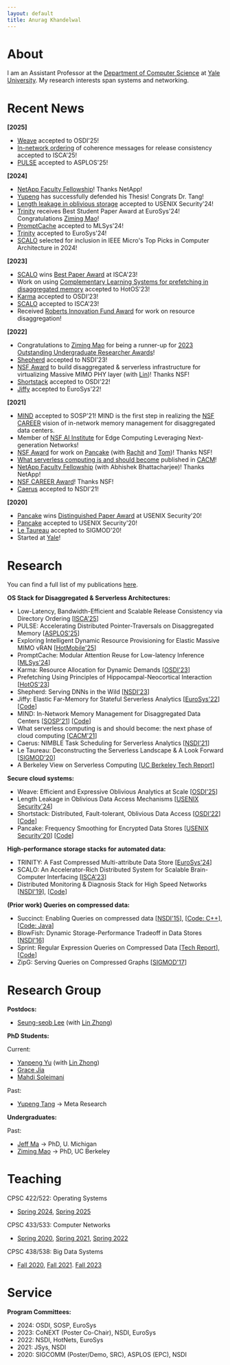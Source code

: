 ```yaml
---
layout: default
title: Anurag Khandelwal
---
```

# About

I am an Assistant Professor at the [Department of Computer Science](https://cpsc.yale.edu/)
at [Yale University](https://www.yale.edu/). My research interests span systems and networking.

# Recent News

**[2025]**
* [Weave](papers/weave.pdf) accepted to OSDI'25!
* [In-network ordering](papers/do.pdf) of coherence messages for release consistency accepted to ISCA'25!
* [PULSE](papers/pulse.pdf) accepted to ASPLOS'25!

**[2024]**
* [NetApp Faculty Fellowship](https://cpsc.yale.edu/news/anurag-khandelwal-receives-award-netapp-university-research-fund)! Thanks NetApp! 
* [Yupeng](https://yupengtang.com/) has successfully defended his Thesis! Congrats Dr. Tang!
* [Length leakage in oblivious storage](papers/length-leakage.pdf) accepted to USENIX Security'24!
* [Trinity](papers/trinity.pdf) receives Best Student Paper Award at EuroSys'24! Congratulations [Ziming Mao](https://maoziming.github.io/)!
* [PromptCache](papers/promptcache.pdf) accepted to MLSys'24!
* [Trinity](papers/trinity.pdf) accepted to EuroSys'24!
* [SCALO](papers/scalo.pdf) selected for inclusion in IEEE Micro's Top Picks in Computer Architecture in 2024!

**[2023]**
* [SCALO](papers/scalo.pdf) wins [Best Paper Award]() at ISCA'23!
* Work on using [Complementary Learning Systems for prefetching in disaggregated memory](papers/cls.pdf) accepted to HotOS'23!
* [Karma](papers/karma.pdf) accepted to OSDI'23!
* [SCALO](papers/scalo.pdf) accepted to ISCA'23!
* Received [Roberts Innovation Fund Award](https://seas.yale.edu/news-events/news/roberts-innovation-fund-support-10-bold-seas-faculty-inventions) for work on resource disaggregation!

**[2022]**
* Congratulations to [Ziming Mao](https://maoziming.github.io/) for being a runner-up for [2023 Outstanding Undergraduate Researcher Awards](https://cra.org/2023-outstanding-undergraduate-researcher-award-recipients/)!
* [Shepherd](papers/shepherd.pdf) accepted to NSDI'23!
* [NSF Award](https://www.nsf.gov/awardsearch/showAward?AWD_ID=2147946&HistoricalAwards=false) to build disaggregated & serverless infrastructure for virtualizing Massive MIMO PHY layer (with [Lin](http://www.linzhong.org/))! Thanks NSF!
* [Shortstack](papers/shortstack.pdf) accepted to OSDI'22!
* [Jiffy](papers/jiffy.pdf) accepted to EuroSys'22!

**[2021]**
* [MIND](papers/mind.pdf) accepted to SOSP'21! MIND is the first step in realizing the [NSF CAREER](https://www.nsf.gov/awardsearch/showAward?AWD_ID=2047220) vision of in-network memory management for disaggregated data centers.
* Member of [NSF AI Institute](https://seas.yale.edu/news-events/news/yale-scientists-take-lead-roles-two-nsf-funded-ai-institutes) for Edge Computing Leveraging Next-generation Networks!
* [NSF Award](https://www.nsf.gov/awardsearch/showAward?AWD_ID=2054957) for work on [Pancake](papers/pancake.pdf) (with [Rachit](https://www.cs.cornell.edu/~ragarwal/) and [Tom](https://rist.tech.cornell.edu/))! Thanks NSF!
* [What serverless computing is and should become](papers/serverless-next.pdf) published in [CACM](https://t.co/v2wtKRnxBe?amp=1)!
* [NetApp Faculty Fellowship](https://cpsc.yale.edu/news/netapp-faculty-fellowship-awarded-anurag-khandelwal-and-abhishek-bhattacharjee) (with Abhishek Bhattacharjee)! Thanks NetApp!
* [NSF CAREER Award](https://www.nsf.gov/awardsearch/showAward?AWD_ID=2047220)! Thanks NSF!
* [Caerus](papers/caerus.pdf) accepted to NSDI'21!

**[2020]**
* [Pancake](papers/pancake.pdf) wins [Distinguished Paper Award](https://cpsc.yale.edu/news/paper-anurag-khandelwal-wins-distinguished-paper-award) at USENIX Security'20!
* [Pancake](papers/pancake.pdf) accepted to USENIX Security'20!
* [Le Taureau](https://dl.acm.org/doi/10.1145/3318464.3383130) accepted to SIGMOD'20!
* Started at [Yale](https://fas.yale.edu/book/new-ladder-faculty-2019-20/school-engineering-applied-science/anurag-khandelwal)!

# Research

You can find a full list of my publications [here](publications).

**OS Stack for Disaggregated & Serverless Architectures:**
* Low-Latency, Bandwidth-Efficient and Scalable Release
Consistency via Directory Ordering \[[ISCA'25](papers/do.pdf)\]
* PULSE: Accelerating Distributed Pointer-Traversals on Disaggregated Memory \[[ASPLOS'25](papers/pulse.pdf)\]
* Exploring Intelligent Dynamic Resource Provisioning for Elastic Massive MIMO vRAN \[[HotMobile'25](papers/elasticmimo.pdf)\]
* PromptCache: Modular Attention Reuse for Low-latency Inference \[[MLSys'24](papers/promptcache.pdf)\]
* Karma: Resource Allocation for Dynamic Demands \[[OSDI'23](papers/karma.pdf)\]
* Prefetching Using Principles of Hippocampal-Neocortical Interaction \[[HotOS'23](papers/cls.pdf)\]
* Shepherd: Serving DNNs in the Wild \[[NSDI'23](papers/shepherd.pdf)\]
* Jiffy: Elastic Far-Memory for Stateful Serverless Analytics \[[EuroSys'22](papers/jiffy.pdf)\] \[[Code](https://github.com/resource-disaggregation/jiffy)\]
* MIND: In-Network Memory Management for Disaggregated Data Centers \[[SOSP'21](papers/mind.pdf)\] \[[Code](https://github.com/shsym/mind)\]
* What serverless computing is and should become: the next phase of cloud computing \[[CACM'21](papers/serverless-next.pdf)\]
* Caerus: NIMBLE Task Scheduling for Serverless Analytics \[[NSDI'21](papers/caerus.pdf)\]
* Le Taureau: Deconstructing the Serverless Landscape & A Look Forward \[[SIGMOD'20](https://dl.acm.org/doi/10.1145/3318464.3383130)\]
* A Berkeley View on Serverless Computing \[[UC Berkeley Tech Report](papers/berkeley-view-serverless.pdf)\]

**Secure cloud systems:** 
* Weave: Efficient and Expressive Oblivious Analytics at Scale \[[OSDI'25](papers/weave.pdf)\]
* Length Leakage in Oblivious Data Access Mechanisms \[[USENIX Security'24](papers/length-leakage.pdf)\]
* Shortstack: Distributed, Fault-tolerant, Oblivious Data Access \[[OSDI'22](papers/shortstack.pdf)\]\[[Code](https://github.com/pancake-security/shortstack)\]
* Pancake: Frequency Smoothing for Encrypted Data Stores \[[USENIX Security'20](papers/pancake.pdf)\] \[[Code](https://github.com/pancake-security/pancake)\] 

**High-performance storage stacks for automated data:**
* TRINITY: A Fast Compressed Multi-attribute Data Store \[[EuroSys'24](papers/trinity.pdf)\]
* SCALO: An Accelerator-Rich Distributed System for Scalable Brain-Computer Interfacing \[[ISCA'23](papers/scalo.pdf)\]
* Distributed Monitoring & Diagnosis Stack for High Speed Networks \[[NSDI'19](papers/confluo.pdf)\], \[[Code](https://github.com/ucbrise/confluo)\]

**(Prior work) Queries on compressed data:**
* Succinct: Enabling Queries on compressed data \[[NSDI'15](papers/succinct.pdf)\], \[[Code: C++](http://github.com/amplab/succinct-cpp)\], \[[Code: Java](https://github.com/amplab/succinct)\]
* BlowFish: Dynamic Storage-Performance Tradeoff in Data Stores \[[NSDI'16](papers/blowfish.pdf)\]
* Sprint: Regular Expression Queries on Compressed Data \[[Tech Report](papers/swift.pdf)\], \[[Code](https://github.com/amplab/sprint)\]
* ZipG: Serving Queries on Compressed Graphs \[[SIGMOD'17](papers/zipg.pdf)\]

# Research Group

**Postdocs:**
* [Seung-seob Lee]() (with [Lin Zhong](http://www.linzhong.org/))

**PhD Students:**

Current:
* [Yanpeng Yu](https://yanpeng-yu.com/) (with [Lin Zhong](http://www.linzhong.org))
* [Grace Jia](https://gjia25.github.io/)
* [Mahdi Soleimani](https://gjia25.github.io/)

Past:
* [Yupeng Tang](https://yupengtang.com/) -> Meta Research

**Undergraduates:**

Past:
* [Jeff Ma](https://jeff.junzema.com/) -> PhD, U. Michigan
* [Ziming Mao](https://maoziming.github.io/) -> PhD, UC Berkeley

# Teaching

CPSC 422/522: Operating Systems
* [Spring 2024](https://courses.yale.edu/?keyword=CPSC%20422&srcdb=guide2024), [Spring 2025](https://courses.yale.edu/?keyword=CPSC%20422&srcdb=guide2025)

CPSC 433/533: Computer Networks
* [Spring 2020](https://courses.yale.edu/?keyword=CPSC%20433&srcdb=guide2020), [Spring 2021](https://courses.yale.edu/?keyword=CPSC%20433&srcdb=guide2021), [Spring 2022](https://courses.yale.edu/?keyword=CPSC%20433&srcdb=guide2022)

CPSC 438/538: Big Data Systems
* [Fall 2020](https://courses.yale.edu/?keyword=CPSC%20637&srcdb=guide2020), [Fall 2021](https://courses.yale.edu/?keyword=CPSC%20438&srcdb=202103&dept=CPSC). [Fall 2023](https://courses.yale.edu/?keyword=CPSC%20438&srcdb=202303)

# Service

**Program Committees:**
* 2024: OSDI, SOSP, EuroSys
* 2023: CoNEXT (Poster Co-Chair), NSDI, EuroSys
* 2022: NSDI, HotNets, EuroSys
* 2021: JSys, NSDI
* 2020: SIGCOMM (Poster/Demo, SRC), ASPLOS (EPC), NSDI
